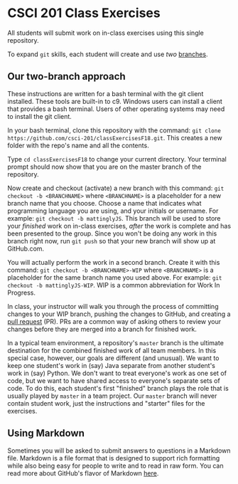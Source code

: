 # CSCI 201 Class Exercises

All students will submit work on in-class exercises using this single repository. 

To expand `git` skills, each student will create and use *two* [branches](https://help.github.com/articles/about-branches/). 

## Our two-branch approach

These instructions are written for a bash terminal with the git client installed. These tools are built-in to c9. Windows users can install a client that provides a bash terminal. Users of other operating systems may need to install the git client.

In your bash terminal, clone this repository with the command: `git clone https://github.com/csci-201/classExercisesF18.git`. This creates a new folder with the repo's name and all the contents. 

Type `cd classExercisesF18` to change your current directory. Your terminal prompt should now show that you are on the master branch of the repository.

Now create and checkout (activate) a new branch with this command: `git checkout -b <BRANCHNAME>` where `<BRANCHNAME>` is a placeholder for a new branch name that you choose. Choose a name that indicates what programming language you are using, and your initials or username. For example: `git checkout -b mattinglyJS`. This branch will be used to store your *finished* work on in-class exercises, *after* the work is complete and has been presented to the group. Since you won't be doing any work in this branch right now, run `git push` so that your new branch will show up at GitHub.com.

You will actually perform the work in a second branch. Create it with this command: `git checkout -b <BRANCHNAME>-WIP` where `<BRANCHNAME>` is a placeholder for the same branch name you used above. For example: `git checkout -b mattinglyJS-WIP`. WIP is a common abbreviation for Work In Progress.

In class, your instructor will walk you through the process of committing changes to your WIP branch, pushing the changes to GitHub, and creating a [pull request](https://help.github.com/articles/about-pull-requests/) (PR). PRs are a common way of asking others to review your changes before they are merged into a branch for finished work.

In a typical team environment, a repository's `master` branch is the ultimate destination for the combined finished work of all team members. In this special case, however, our goals are different (and unusual). We want to keep one student's work in (say) Java separate from another student's work in (say) Python. We don't want to treat everyone's work as one set of code, but we want to have shared access to everyone's separate sets of code. To do this, each student's first "finished" branch plays the role that is usually played by `master` in a team project. Our `master` branch will never contain student work, just the instructions and "starter" files for the exercises.

## Using Markdown

Sometimes you will be asked to submit answers to questions in a Markdown file. Markdown is a file format that is designed to support rich formatting while also being easy for people to write and to read in raw form. You can read more about GitHub's flavor of Markdown [here](https://help.github.com/articles/basic-writing-and-formatting-syntax/).
